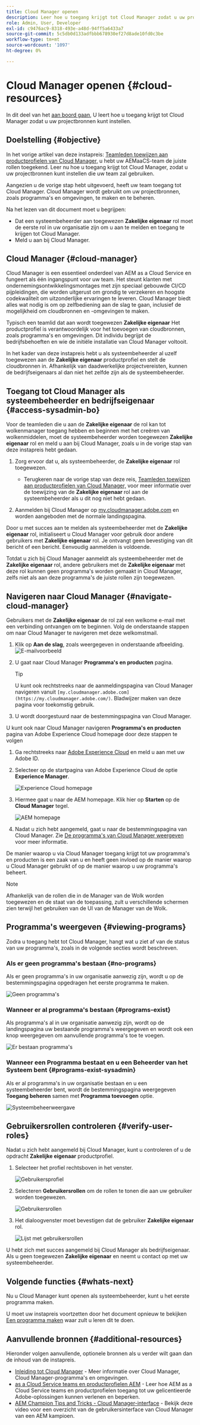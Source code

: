 ```yaml
---
title: Cloud Manager openen
description: Leer hoe u toegang krijgt tot Cloud Manager zodat u uw projectbronnen kunt instellen.
role: Admin, User, Developer
exl-id: c9476ac9-8318-493e-a48d-94ff5a6433a7
source-git-commit: 5c5db0d133adfbbb678930ef27d8ade10fd0c3be
workflow-type: tm+mt
source-wordcount: '1097'
ht-degree: 0%

---
```


# Cloud Manager openen {#cloud-resources}

In dit deel van het [aan boord gaan,](overview.md) U leert hoe u toegang krijgt tot Cloud Manager zodat u uw projectbronnen kunt instellen.

## Doelstelling {#objective}

In het vorige artikel van deze instapreis: [Teamleden toewijzen aan productprofielen van Cloud Manager,](assign-profiles-cloud-manager.md) u hebt uw AEMaaCS-team de juiste rollen toegekend. Leer nu hoe u toegang krijgt tot Cloud Manager, zodat u uw projectbronnen kunt instellen die uw team zal gebruiken.

Aangezien u de vorige stap hebt uitgevoerd, heeft uw team toegang tot Cloud Manager. Cloud Manager wordt gebruikt om uw projectbronnen, zoals programma&#39;s en omgevingen, te maken en te beheren.

Na het lezen van dit document moet u begrijpen:

* Dat een systeembeheerder aan toegewezen **Zakelijke eigenaar** rol moet de eerste rol in uw organisatie zijn om u aan te melden en toegang te krijgen tot Cloud Manager.
* Meld u aan bij Cloud Manager.

## Cloud Manager {#cloud-manager}

Cloud Manager is een essentieel onderdeel van AEM as a Cloud Service en fungeert als één ingangspunt voor uw team. Het steunt klanten met ondernemingsontwikkelingsmontages met zijn speciaal gebouwde CI/CD pijpleidingen, die worden uitgerust om grondig te verzekeren en hoogste codekwaliteit om uitzonderlijke ervaringen te leveren. Cloud Manager biedt alles wat nodig is om op zelfbediening aan de slag te gaan, inclusief de mogelijkheid om cloudbronnen en -omgevingen te maken.

Typisch een teamlid dat aan wordt toegewezen **Zakelijke eigenaar** Het productprofiel is verantwoordelijk voor het toevoegen van cloudbronnen, zoals programma&#39;s en omgevingen. Dit individu begrijpt de bedrijfsbehoeften en wie de initiële installatie van Cloud Manager voltooit.

In het kader van deze instapreis hebt u als systeembeheerder al uzelf toegewezen aan de **Zakelijke eigenaar** productprofiel en stelt de cloudbronnen in. Afhankelijk van daadwerkelijke projectvereisten, kunnen de bedrijfseigenaars al dan niet het zelfde zijn als de systeembeheerder.

## Toegang tot Cloud Manager als systeembeheerder en bedrijfseigenaar {#access-sysadmin-bo}

Voor de teamleden die u aan de **Zakelijke eigenaar** de rol kan tot wolkenmanager toegang hebben en beginnen met het creëren van wolkenmiddelen, moet de systeembeheerder worden toegewezen **Zakelijke eigenaar** rol en meld u aan bij Cloud Manager, zoals u in de vorige stap van deze instapreis hebt gedaan.

1. Zorg ervoor dat u, als systeembeheerder, de **Zakelijke eigenaar** rol toegewezen.

   * Terugkeren naar de vorige stap van deze reis, [Teamleden toewijzen aan productprofielen van Cloud Manager,](assign-profiles-cloud-manager.md) voor meer informatie over de toewijzing van de **Zakelijke eigenaar** rol aan de systeembeheerder als u dit nog niet hebt gedaan.

1. Aanmelden bij Cloud Manager op [my.cloudmanager.adobe.com](https://my.cloudmanager.adobe.com/) en worden aangeboden met de normale landingspagina.

Door u met succes aan te melden als systeembeheerder met de **Zakelijke eigenaar** rol, initialiseert u Cloud Manager voor gebruik door andere gebruikers met **Zakelijke eigenaar** rol. Je ontvangt geen bevestiging van dit bericht of een bericht. Eenvoudig aanmelden is voldoende.

Totdat u zich bij Cloud Manager aanmeldt als systeembeheerder met de **Zakelijke eigenaar** rol, andere gebruikers met de **Zakelijke eigenaar** met deze rol kunnen geen programma&#39;s worden gemaakt in Cloud Manager, zelfs niet als aan deze programma&#39;s de juiste rollen zijn toegewezen.

## Navigeren naar Cloud Manager {#navigate-cloud-manager}

Gebruikers met de **Zakelijke eigenaar** de rol zal een welkome e-mail met een verbinding ontvangen om te beginnen. Volg de onderstaande stappen om naar Cloud Manager te navigeren met deze welkomstmail.

1. Klik op **Aan de slag**, zoals weergegeven in onderstaande afbeelding.
   ![E-mailvoorbeeld](/help/journey-onboarding/assets/get-started-email.png)

1. U gaat naar Cloud Manager **Programma&#39;s en producten** pagina.

   >[!TIP]
   >
   >U kunt ook rechtstreeks naar de aanmeldingspagina van Cloud Manager navigeren vanuit `[my.cloudmanager.adobe.com](https://my.cloudmanager.adobe.com/)`. Bladwijzer maken van deze pagina voor toekomstig gebruik.

1. U wordt doorgestuurd naar de bestemmingspagina van Cloud Manager.

U kunt ook naar Cloud Manager navigeren **Programma&#39;s en producten** pagina van Adobe Experience Cloud homepage door deze stappen te volgen

1. Ga rechtstreeks naar [Adobe Experience Cloud](https://experience.adobe.com) en meld u aan met uw Adobe ID.

1. Selecteer op de startpagina van Adobe Experience Cloud de optie **Experience Manager**.

   ![Experience Cloud homepage](/help/journey-onboarding/assets/setup-resources2.png)

1. Hiermee gaat u naar de AEM homepage. Klik hier op **Starten** op de **Cloud Manager** tegel.

   ![AEM homepage](/help/journey-onboarding/assets/setup-resources3.png)

1. Nadat u zich hebt aangemeld, gaat u naar de bestemmingspagina van Cloud Manager. Zie [De programma&#39;s van Cloud Manager weergeven](#viewing-programs) voor meer informatie.

De manier waarop u via Cloud Manager toegang krijgt tot uw programma&#39;s en producten is een zaak van u en heeft geen invloed op de manier waarop u Cloud Manager gebruikt of op de manier waarop u uw programma&#39;s beheert.

>[!NOTE]
>
>Afhankelijk van de rollen die in de Manager van de Wolk worden toegewezen en de staat van de toepassing, zult u verschillende schermen zien terwijl het gebruiken van de UI van de Manager van de Wolk.

## Programma&#39;s weergeven {#viewing-programs}

Zodra u toegang hebt tot Cloud Manager, hangt wat u ziet af van de status van uw programma&#39;s, zoals in de volgende secties wordt beschreven.

### Als er geen programma&#39;s bestaan {#no-programs}

Als er geen programma&#39;s in uw organisatie aanwezig zijn, wordt u op de bestemmingspagina opgedragen het eerste programma te maken.

![Geen programma&#39;s](/help/implementing/cloud-manager/getting-access-to-aem-in-cloud/assets/first_timelogin0.png)

### Wanneer er al programma&#39;s bestaan {#programs-exist}

Als programma&#39;s al in uw organisatie aanwezig zijn, wordt op de landingspagina uw bestaande programma&#39;s weergegeven en wordt ook een knop weergegeven om aanvullende programma&#39;s toe te voegen.

![Er bestaan programma&#39;s](/help/implementing/cloud-manager/getting-access-to-aem-in-cloud/assets/first_timelogin1.png)

### Wanneer een Programma bestaat en u een Beheerder van het Systeem bent {#programs-exist-sysadmin}

Als er al programma&#39;s in uw organisatie bestaan en u een systeembeheerder bent, wordt de bestemmingspagina weergegeven **Toegang beheren** samen met **Programma toevoegen** optie.

![Systeembeheerweergave](/help/implementing/cloud-manager/getting-access-to-aem-in-cloud/assets/admin-console-4.png)

## Gebruikersrollen controleren {#verify-user-roles}

Nadat u zich hebt aangemeld bij Cloud Manager, kunt u controleren of u de opdracht **Zakelijke eigenaar** productprofiel.

1. Selecteer het profiel rechtsboven in het venster.

   ![Gebruikersprofiel](/help/journey-onboarding/assets/setup-resources5.png)

1. Selecteren **Gebruikersrollen** om de rollen te tonen die aan uw gebruiker worden toegewezen.

   ![Gebruikersrollen](/help/journey-onboarding/assets/setup-resources6.png)

1. Het dialoogvenster moet bevestigen dat de gebruiker **Zakelijke eigenaar** rol.

   ![Lijst met gebruikersrollen](/help/journey-onboarding/assets/setup-resources7.png)

U hebt zich met succes aangemeld bij Cloud Manager als bedrijfseigenaar. Als u geen toegewezen **Zakelijke eigenaar** en neemt u contact op met uw systeembeheerder.

## Volgende functies {#whats-next}

Nu u Cloud Manager kunt openen als systeembeheerder, kunt u het eerste programma maken.

U moet uw instapreis voortzetten door het document opnieuw te bekijken [Een programma maken](create-program.md) waar zult u leren dit te doen.

## Aanvullende bronnen {#additional-resources}

Hieronder volgen aanvullende, optionele bronnen als u verder wilt gaan dan de inhoud van de instapreis.

* [Inleiding tot Cloud Manager](/help/onboarding/cloud-manager-introduction.md) - Meer informatie over Cloud Manager, Cloud Manager-programma&#39;s en omgevingen.
* [as a Cloud Service teams en productprofielen AEM](/help/onboarding/aem-cs-team-product-profiles.md) - Leer hoe AEM as a Cloud Service teams en productprofielen toegang tot uw gelicentieerde Adobe-oplossingen kunnen verlenen en beperken.
* [AEM Champion Tips and Tricks - Cloud Manager-interface](https://experienceleague.adobe.com/docs/experience-manager-learn/cloud-service/expert-resources/aem-champions/cloud-manager-ui.md) - Bekijk deze video voor een overzicht van de gebruikersinterface van Cloud Manager van een AEM kampioen.
